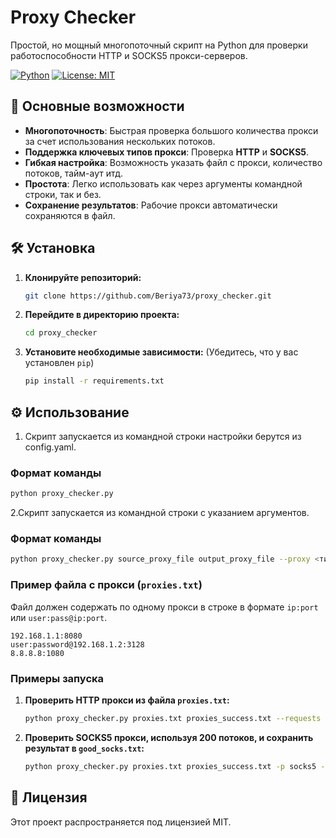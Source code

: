 # Proxy Checker

Простой, но мощный многопоточный скрипт на Python для проверки работоспособности HTTP и SOCKS5 прокси-серверов.

[![Python](https://img.shields.io/badge/Python-3.x-blue.svg)](https://www.python.org/)
[![License: MIT](https://img.shields.io/badge/License-MIT-yellow.svg)](https://opensource.org/licenses/MIT)

## 🚀 Основные возможности

- **Многопоточность**: Быстрая проверка большого количества прокси за счет использования нескольких потоков.
- **Поддержка ключевых типов прокси**: Проверка **HTTP** и **SOCKS5**.
- **Гибкая настройка**: Возможность указать файл с прокси, количество потоков, тайм-аут итд.
- **Простота**: Легко использовать как через аргументы командной строки, так и без.
- **Сохранение результатов**: Рабочие прокси автоматически сохраняются в файл.

## 🛠️ Установка

1.  **Клонируйте репозиторий:**
    ```bash
    git clone https://github.com/Beriya73/proxy_checker.git
    ```

2.  **Перейдите в директорию проекта:**
    ```bash
    cd proxy_checker
    ```

3.  **Установите необходимые зависимости:**
    (Убедитесь, что у вас установлен `pip`)
    ```bash
    pip install -r requirements.txt
    ```

## ⚙️ Использование

1. Скрипт запускается из командной строки настройки берутся из config.yaml.
### Формат команды

```bash
python proxy_checker.py
```


2.Скрипт запускается из командной строки с указанием аргументов.
### Формат команды

```bash
python proxy_checker.py source_proxy_file output_proxy_file --proxy <тип_прокси> [другие_аргументы]
```


### Пример файла с прокси (`proxies.txt`)

Файл должен содержать по одному прокси в строке в формате `ip:port` или `user:pass@ip:port`.

```
192.168.1.1:8080
user:password@192.168.1.2:3128
8.8.8.8:1080
```

### Примеры запуска

1.  **Проверить HTTP прокси из файла `proxies.txt`:**
    ```bash
    python proxy_checker.py proxies.txt proxies_success.txt --requests 5  --proxy_type http --timeout 5
    ```

2.  **Проверить SOCKS5 прокси, используя 200 потоков, и сохранить результат в `good_socks.txt`:**
    ```bash
    python proxy_checker.py proxies.txt proxies_success.txt -p socks5 -r 200
    ```


## 📄 Лицензия

Этот проект распространяется под лицензией MIT.